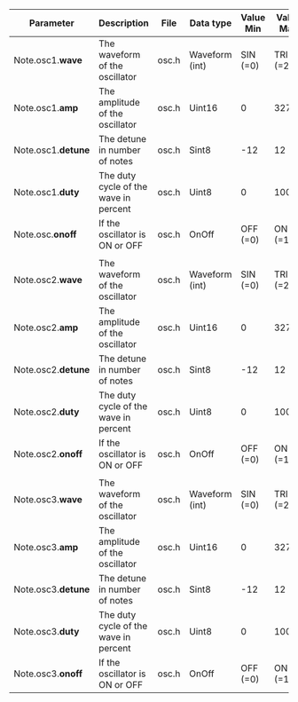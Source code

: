 | Parameter            | Description                           | File  | Data type       | Value Min | Value Max |
|----------------------|---------------------------------------|-------|-----------      |-----------|-----------|
| Note.osc1.**wave**   | The waveform of the oscillator        | osc.h | Waveform (int)  | SIN (=0)  | TRI (=2)  |
| Note.osc1.**amp**    | The amplitude of the oscillator       | osc.h | Uint16          | 0         | 32767     |
| Note.osc1.**detune** | The detune in number of notes         | osc.h | Sint8           | -12       | 12        |
| Note.osc1.**duty**   | The duty cycle of the wave in percent | osc.h | Uint8           | 0         | 100       |
| Note.osc.**onoff**   | If the oscillator is ON or OFF        | osc.h | OnOff           | OFF (=0)  | ON (=1)   |
|                      |                                       |       |                 |           |           |
| Note.osc2.**wave**   | The waveform of the oscillator        | osc.h | Waveform (int)  | SIN (=0)  | TRI (=2)  |
| Note.osc2.**amp**    | The amplitude of the oscillator       | osc.h | Uint16          | 0         | 32767     |
| Note.osc2.**detune** | The detune in number of notes         | osc.h | Sint8           | -12       | 12        |
| Note.osc2.**duty**   | The duty cycle of the wave in percent | osc.h | Uint8           | 0         | 100       |
| Note.osc2.**onoff**  | If the oscillator is ON or OFF        | osc.h | OnOff           | OFF (=0)  | ON (=1)   |
|                      |                                       |       |                 |           |           |
| Note.osc3.**wave**   | The waveform of the oscillator        | osc.h | Waveform (int)  | SIN (=0)  | TRI (=2)  |
| Note.osc3.**amp**    | The amplitude of the oscillator       | osc.h | Uint16          | 0         | 32767     |
| Note.osc3.**detune** | The detune in number of notes         | osc.h | Sint8           | -12       | 12        |
| Note.osc3.**duty**   | The duty cycle of the wave in percent | osc.h | Uint8           | 0         | 100       |
| Note.osc3.**onoff**  | If the oscillator is ON or OFF        | osc.h | OnOff           | OFF (=0)  | ON (=1)   |
